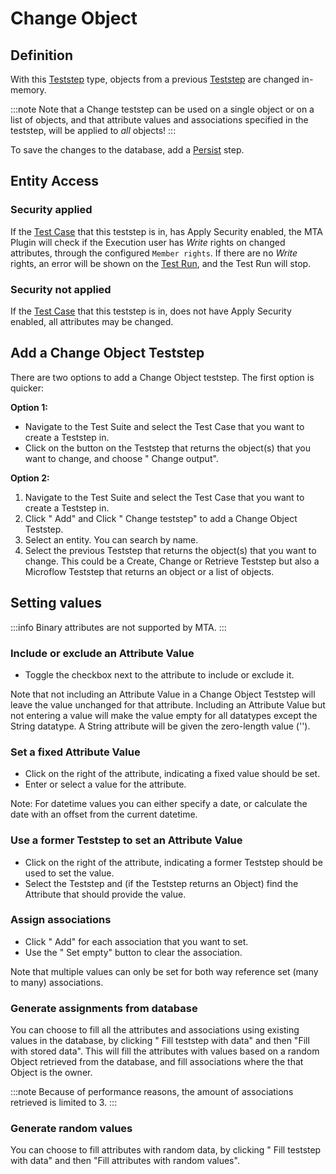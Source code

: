 # Change Object

## Definition

With this [Teststep](.) type, objects from a previous [Teststep](.) are changed in-memory.

:::note
Note that a Change teststep can be used on a single object or on a list of objects, and that attribute values and associations specified in the teststep, will be applied to *all* objects!
:::

To save the changes to the database, add a [Persist](persist) step.

## Entity Access

### Security applied

If the [Test Case](../test-case) that this teststep is in, has Apply Security enabled, the MTA Plugin will check if the Execution user has *Write* rights on changed attributes, through the configured `Member rights`. If there are no *Write* rights, an error will be shown on the [Test Run](../test-run), and the Test Run will stop. 

### Security not applied 

If the [Test Case](../test-case) that this teststep is in, does not have Apply Security enabled, all attributes may be changed.

## Add a Change Object Teststep

There are two options to add a Change Object teststep. The first option is quicker:

**Option 1:**

- Navigate to the Test Suite and select the Test Case that you want to create a Teststep in.
- Click on the <i class="fas fa-ellipsis"></i> button on the Teststep that returns the object(s) that you want to change, and choose "<i class="fal fa-plus-circle"></i> Change output".

**Option 2:**

1. Navigate to the Test Suite and select the Test Case that you want to create a Teststep in.
2. Click "<i class="fal fa-plus-circle"></i> Add" and Click "<i class="fal fa-plus-circle"></i> Change teststep" to add a Change Object Teststep.
3. Select an entity. You can search by name.
4. Select the previous Teststep that returns the object(s) that you want to change. This could be a Create, Change or Retrieve Teststep but also a Microflow Teststep that returns an object or a list of objects.

## Setting values

:::info
Binary attributes are not supported by MTA.
:::

### Include or exclude an Attribute Value
- Toggle the checkbox next to the attribute to include or exclude it.

Note that not including an Attribute Value in a Change Object Teststep will leave the value unchanged for that attribute.
Including an Attribute Value but not entering a value will make the value empty for all datatypes except the String datatype. A String attribute will be given the zero-length value (''). 

### Set a fixed Attribute Value 
- Click <i class="fas fa-keyboard"></i> on the right of the attribute, indicating a fixed value should be set.
- Enter or select a value for the attribute.

Note: For datetime values you can either specify a date, or calculate the date with an offset from the current datetime.

### Use a former Teststep to set an Attribute Value
- Click <i class="fal fa-chevron-circle-right"></i> on the right of the attribute, indicating a former Teststep should be used to set the value.
- Select the Teststep and (if the Teststep returns an Object) find the Attribute that should provide the value.

### Assign associations
- Click "<i class="fal fa-plus-circle"></i> Add" for each association that you want to set. 
- Use the "<i class="fal fa-empty-set"></i> Set empty" button to clear the association. 

Note that multiple values can only be set for both way reference set (many to many) associations.

### Generate assignments from database
You can choose to fill all the attributes and associations using existing values in the database, 
by clicking "<i class="fas fa-database"></i> Fill teststep with data" and then "Fill with stored data". 
This will fill the attributes with values based on a random Object retrieved from the database, and fill associations where the that Object is the owner.

:::note
Because of performance reasons, the amount of associations retrieved is limited to 3.
:::

### Generate random values
You can choose to fill attributes with random data, by clicking "<i class="fas fa-database"></i> Fill teststep with data" and then "Fill attributes with random values". 

